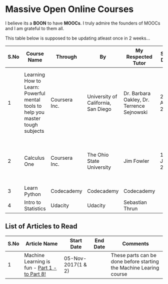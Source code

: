 # Massive Open Online Courses

I believe its a **BOON** to have **MOOCs**. I truly admire the founders of MOOCs and I am grateful to them all.  

This table below is supposed to be updating atleast once in 2 weeks...

S.No | Course Name | Through | By | My Respected Tutor | Start Date | End Date | Comments | Additional Comments
------------ | ------------ | ------------ | ------------ | ------------ | ------------ | ------------ | ------------ | ------------
1| Learning How to Learn: Powerful mental tools to help you master tough subjects | Coursera Inc. | University of California, San Diego | Dr. Barbara Oakley, Dr. Terrence Sejnowski | 21-Apr-2017 | 21-May-2017 | For me, it was an Eye opener | Tutors give you more confidence than you can for yourself. They are very encouraging and backing you. 
2| Calculus One | Coursera Inc. | The Ohio State University | Jim Fowler | 12-Jun-2017 | 26-Sep-2017 | Fun solving assignments | Jim Sir brings in so much of energy and enthusiasm to the classes. 
3| Learn Python | Codecademy | Codecademy | Codecademy | |||
4| Intro to Statistics | Udacity | Udacity | Sebastian Thrun | |||



## List of Articles to Read

S.No | Article Name | Start Date | End Date | Comments 
------------ | ------------ | ------------ | ------------ | ------------ 
1| Machine Learning is fun - [Part 1 - to Part 8!](https://medium.com/@ageitgey/machine-learning-is-fun-80ea3ec3c471) | 05-Nov-2017(1 & 2) | | These parts can be done before starting the Machine Learing course 

